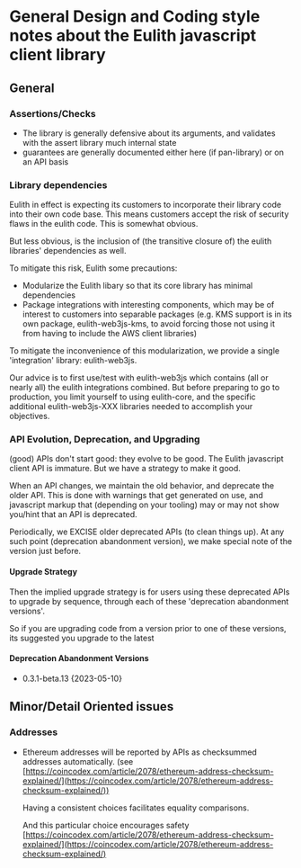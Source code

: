 # General Design and Coding style notes about the Eulith javascript client library

## General

### Assertions/Checks

- The library is generally defensive about its arguments, and validates with the assert library
  much internal state
- guarantees are generally documented either here (if pan-library) or on an API basis

### Library dependencies

Eulith in effect is expecting its customers to incorporate their library code into their own code base.
This means customers accept the risk of security flaws in the eulith code.
This is somewhat obvious.

But less obvious, is the inclusion of (the transitive closure of) the eulith libraries' dependencies as well.

To mitigate this risk, Eulith some precautions:

  - Modularize the Eulith libary so that its core library has minimal dependencies
  - Package integrations with interesting components, which may be of interest to customers into
    separable packages (e.g. KMS support is in its own package, eulith-web3js-kms, to avoid forcing
    those not using it from having to include the AWS client libraries)

To mitigate the inconvenience of this modularization, we provide a single 'integration' library: eulith-web3js.

Our advice is to first use/test with eulith-web3js which contains (all or nearly all) the eulith integrations
combined. But before preparing to go to production, you limit yourself to using eulith-core, and the specific additional
eulith-web3js-XXX libraries needed to accomplish your objectives.

### API Evolution, Deprecation, and Upgrading

(good) APIs don't start good: they evolve to be good. The Eulith javascript client API is immature. But we have
a strategy to make it good.

When an API changes, we maintain the old behavior, and deprecate the older API. This is done with warnings that
get generated on use, and javascript markup that (depending on your tooling) may or may not show you/hint that an API
is deprecated.

Periodically, we EXCISE older deprecated APIs (to clean things up). At any such point (deprecation abandonment version),
we make special note of the version just before.

#### Upgrade Strategy

Then the implied upgrade strategy is for users using these deprecated APIs to upgrade by sequence, through
each of these 'deprecation abandonment versions'.

So if you are upgrading code from a version prior to one of these versions, its suggested you upgrade to the latest

#### Deprecation Abandonment Versions

- 0.3.1-beta.13 {2023-05-10}


## Minor/Detail Oriented issues

### Addresses

- Ethereum addresses will be reported by APIs as checksummed addresses automatically.
  (see [https://coincodex.com/article/2078/ethereum-address-checksum-explained/](https://coincodex.com/article/2078/ethereum-address-checksum-explained/))

  Having a consistent choices facilitates equality comparisons.

  And this particular choice encourages safety [https://coincodex.com/article/2078/ethereum-address-checksum-explained/](https://coincodex.com/article/2078/ethereum-address-checksum-explained/)
